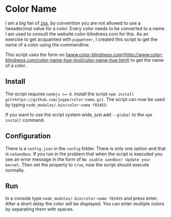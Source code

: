 # Color Name

I am a big fan of [zss](https://github.com/zicht/zss), by convention you are not allowed to use a hexadecimal value for 
a color. Every color needs to be converted to a name. I am used to consult the website color-blindness.com for this. As 
an exercise to get acquainted with `puppeteer`, I created this script to get the name of a color using the commandline.

This script uses the form on [www.color-blindness.com](http://www.color-blindness.com/color-name-hue-tool/color-name-hue.html) 
to get the name of a color.


## Install

The script requires `nodejs >= 8`. Install the script `npm install git+https://github.com/joppe/color-name.git`. The 
script can now be used by typing `node_modules/.bin/color-name f03455`.

If you want to use the script system wide, just add `--global` to the `npm install` command.


## Configuration

There is a `config.json` in the `config` folder. There is only one option and that is `noSandbox`. If you run in the 
problem that when the script is executed you see an error message in the form of `No usable sandbox! Update your kernel`.
Then set the property to `true`, now the script should execute normally.


## Run

In a console type `node_modules/.bin/color-name f03455` and press enter. After a short delay the color will be displayed.
You can enter multiple colors by separating them with spaces.
